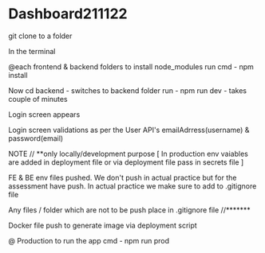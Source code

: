 # Dashboard211122

git clone to a folder

In the terminal 

   @each frontend & backend folders to install node_modules run cmd - npm install  
   
   Now cd backend - switches to backend folder run - npm run dev - takes couple of minutes
   
   Login screen appears

   Login screen validations as per the User API's emailAdrress(username) & password(email)
   

NOTE
// **only locally/development purpose   [ In production env vaiables are added in deployment file or via deployment file pass in secrets file  ]

FE & BE env files pushed. We don't push in actual practice but for the assessment have push. In actual practice we make sure to add to .gitignore file

Any files / folder  which are not to be push place in .gitignore file
//*******

Docker file push to generate image via deployment script

@ Production to run the app cmd - npm run prod 


